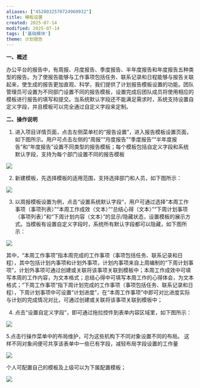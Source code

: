 ```yaml
---
aliases: ["4528032570724960932"]
title: 模板设置
created: 2025-07-14
modified: 2025-07-14
tags: ['基础模块']
theme: 计划报告
---
```


**一、概述**

办公平台的报告中，有周报、月度报告、季度报告、半年度报告和年度报告五种类型的报告。为了使报告能够与工作事项包括任务、联系记录和日程能够与报告关联起来，使生成的报告更加直观、科学，我们提供了计划报告模板设置的功能。团队管理员可设置为不同部门设置不同的报告模板，设置完成后团队成员将使用相应的模板进行报告的填写和提交。当系统默认字段还不能满足需求时，系统支持设置自定义字段，并且模板可以完全通过自定义字段来定制。

**二、操作说明**

1. 进入项目详情页面，点击左侧菜单栏的“报告设置”，进入报告模板设置页面，如下图所示。用户可点击左侧的“周报”“月度报告”“季度报告”“半年度报告”和“年度报告”设置不同类型的报告模板；每个模板包括自定义字段和系统默认字段，支持为每个部门设置不同的报告模板

![](5f2fb4749fa3c1017a24de7c94f5213e.jpg)

2. 新建模板，先选择模板的适用范围，支持选择部门和人员，如下图所示：

![](c29efc62884b1bf142571acd92291b05.jpg)

3. 以周报模板设置为例，点击“设置系统默认字段”，用户可通过选择“本周工作事项（事项列表）”“本周工作成效（文本）”“总结心得（文本）”“下周计划事项（事项列表）”和“下周计划内容（文本）”的显示/隐藏状态，设置模板的展示方式。当模板有设置自定义字段时，系统所有默认字段都可以隐藏，如下图所示：

![](08e11acb39eeabfa1afd104966070414.jpg)

其中，“本周工作事项”指本周完成的工作事项（事项包括任务、联系记录和日程），其中包括计划内事项和计划外事项，计划内事项来自上周编制的“下周计划事项”，计划外事项可通过创建或关联将该事项关联到模板中；本周工作成效中可填写本周的工作内容，为文本格式；总结心得中可填写本周工作的心得体会，为文本格式；“下周工作事项”指下周计划完成的工作事项（事项包括任务、联系记录和日程），下周计划事项中可设置“计划进度”，在“本周工作事项”中即可对比进度实际与计划的完成情况对比，可通过创建或关联将该事项关联到模板中；

4. 点击“设置自定义字段”，即可通过拖拉控件到表单内容区域里，如下图所示：

![](aab27576681a9ae5d0e01fe6ac4aaaaa.jpg)

5.点击行操作菜单中的布局维护，可为这些机构下不同对象设置不同的布局。 这样不同对象间便可共享该表单中一些已有字段，减轻布局字段设置的工作量

![](6e057ec9696bc7f22fc59511d38ebd4f.jpg)

个人可配置自己的模板及上级可以为下属配置模板；

![](8cb0ba966a83eebf9a6cbb0b9146edde.jpg)